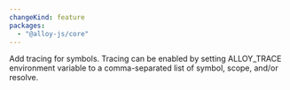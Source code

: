 ```yaml
---
changeKind: feature
packages:
  - "@alloy-js/core"
---
```


Add tracing for symbols. Tracing can be enabled by setting ALLOY_TRACE environment variable to a comma-separated list of symbol, scope, and/or resolve.